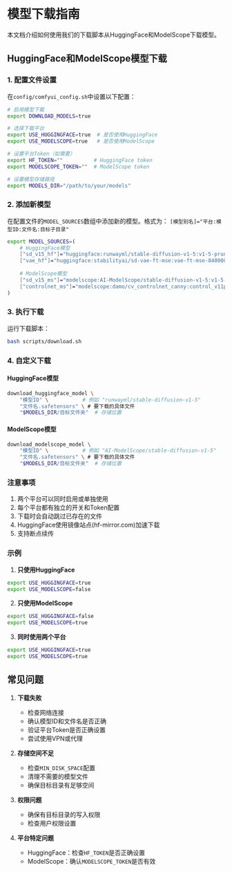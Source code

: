# 模型下载指南

本文档介绍如何使用我们的下载脚本从HuggingFace和ModelScope下载模型。

## HuggingFace和ModelScope模型下载

### 1. 配置文件设置

在`config/comfyui_config.sh`中设置以下配置：

```bash
# 启用模型下载
export DOWNLOAD_MODELS=true

# 选择下载平台
export USE_HUGGINGFACE=true  # 是否使用HuggingFace
export USE_MODELSCOPE=true   # 是否使用ModelScope

# 设置平台Token（如需要）
export HF_TOKEN=""          # HuggingFace token
export MODELSCOPE_TOKEN=""  # ModelScope token

# 设置模型存储路径
export MODELS_DIR="/path/to/your/models"
```

### 2. 添加新模型

在配置文件的`MODEL_SOURCES`数组中添加新的模型。格式为：
`[模型别名]="平台:模型ID:文件名:目标子目录"`

```bash
export MODEL_SOURCES=(
    # HuggingFace模型
    ["sd_v15_hf"]="huggingface:runwayml/stable-diffusion-v1-5:v1-5-pruned-emaonly.safetensors:checkpoints"
    ["vae_hf"]="huggingface:stabilityai/sd-vae-ft-mse:vae-ft-mse-840000-ema-pruned.safetensors:vae"
    
    # ModelScope模型
    ["sd_v15_ms"]="modelscope:AI-ModelScope/stable-diffusion-v1-5:v1-5-pruned-emaonly.safetensors:checkpoints"
    ["controlnet_ms"]="modelscope:damo/cv_controlnet_canny:control_v11p_sd15_canny.pth:controlnet"
)
```

### 3. 执行下载

运行下载脚本：
```bash
bash scripts/download.sh
```

### 4. 自定义下载

#### HuggingFace模型
```bash
download_huggingface_model \
    "模型ID" \           # 例如 "runwayml/stable-diffusion-v1-5"
    "文件名.safetensors" \ # 要下载的具体文件
    "$MODELS_DIR/目标文件夹"  # 存储位置
```

#### ModelScope模型
```bash
download_modelscope_model \
    "模型ID" \           # 例如 "AI-ModelScope/stable-diffusion-v1-5"
    "文件名.safetensors" \ # 要下载的具体文件
    "$MODELS_DIR/目标文件夹"  # 存储位置
```

### 注意事项

1. 两个平台可以同时启用或单独使用
2. 每个平台都有独立的开关和Token配置
3. 下载时会自动跳过已存在的文件
4. HuggingFace使用镜像站点(hf-mirror.com)加速下载
5. 支持断点续传

### 示例

1. **只使用HuggingFace**
```bash
export USE_HUGGINGFACE=true
export USE_MODELSCOPE=false
```

2. **只使用ModelScope**
```bash
export USE_HUGGINGFACE=false
export USE_MODELSCOPE=true
```

3. **同时使用两个平台**
```bash
export USE_HUGGINGFACE=true
export USE_MODELSCOPE=true
```

## 常见问题

1. **下载失败**
   - 检查网络连接
   - 确认模型ID和文件名是否正确
   - 验证平台Token是否正确设置
   - 尝试使用VPN或代理

2. **存储空间不足**
   - 检查`MIN_DISK_SPACE`配置
   - 清理不需要的模型文件
   - 确保目标目录有足够空间

3. **权限问题**
   - 确保有目标目录的写入权限
   - 检查用户权限设置

4. **平台特定问题**
   - HuggingFace：检查`HF_TOKEN`是否正确设置
   - ModelScope：确认`MODELSCOPE_TOKEN`是否有效
